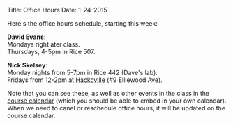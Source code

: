 Title: Office Hours
Date: 1-24-2015

Here's the office hours schedule, starting this week:

**David Evans**:  
Mondays right ater class.  
Thursdays, 4-5pm in Rice 507.

**Nick Skelsey**:  
Monday nights from 5-7pm in Rice 442 (Dave's lab).  
Fridays from 12-2pm at [Hackcville](http://hackcville.com) (#9 Elliewood Ave).

Note that you can see these, as well as other events in the class in the
[course
calendar](https://www.google.com/calendar/embed?src=rmjagdrnmu3a9h2q5199lg4t28%40group.calendar.google.com&ctz=America/New_York)
(which you should be able to embed in your own calendar).  When we need
to canel or reschedule office hours, it will be updated on the course
calendar.  
